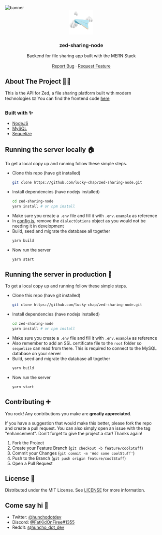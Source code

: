 <img src='public/banner.jpg' alt='banner'>
<br />

<div align="center">
  <a href="https://github.com/lucky-chap/zed-sharing-node/">
    <img src="./android-chrome-512x512.png" alt="Logo" width="80" height="80">
  </a>

  <h3 align="center">zed-sharing-node</h3>

  <p align="center">
    Backend for file sharing app built with the MERN Stack
    <br />
    <br />
    <a href="https://github.com/lucky-chap/zed-sharing-node/issues">Report Bug</a>
    ·
    <a href="https://github.com/lucky-chap/zed-sharing-node/issues">Request Feature</a>
  </p>
</div>

<!-- ABOUT THE PROJECT -->

## About The Project 😶‍🌫️

This is the API for Zed, a file sharing platform built with modern technologies ⌨️ You can find the
frontend code [here](https://github.com/lucky-chap/zed-sharing-react)

### Built with ✨

- [NodeJS](https://nodejs.org/en/)
- [MySQL](https://www.mysql.com/)
- [Sequelize](https://sequelize.org/)

<!-- GETTING STARTED -->

## Running the server locally 🏠

To get a local copy up and running follow these simple steps.

- Clone this repo (have git installed)
  ```sh
  git clone https://github.com/lucky-chap/zed-sharing-node.git
  ```
- Install dependencies (have nodejs installed)
  ```sh
  cd zed-sharing-node
  yarn install # or npm install
  ```
- Make sure you create a `.env` file and fill it with `.env.example` as reference
- In [config.js](./config/config.js), remove the `dialectOptions` object as you would not be needing
  it in development
- Build, seed and migrate the database all together
  ```sh
  yarn build
  ```
- Now run the server
  ```sh
  yarn start
  ```

## Running the server in production 🏨

To get a local copy up and running follow these simple steps.

- Clone this repo (have git installed)
  ```sh
  git clone https://github.com/lucky-chap/zed-sharing-node.git
  ```
- Install dependencies (have nodejs installed)
  ```sh
  cd zed-sharing-node
  yarn install # or npm install
  ```
- Make sure you create a `.env` file and fill it with `.env.example` as reference
- Also remember to add an SSL certificate file to the `root` folder so `sequelize` can read from
  there. This is required to connect to the MySQL database on your server
- Build, seed and migrate the database all together
  ```sh
  yarn build
  ```
- Now run the server
  ```sh
  yarn start
  ```

<!-- CONTRIBUTING -->

## Contributing ➕

You rock! Any contributions you make are **greatly appreciated**.

If you have a suggestion that would make this better, please fork the repo and create a pull
request. You can also simply open an issue with the tag "enhancement". Don't forget to give the
project a star! Thanks again!

1. Fork the Project
2. Create your Feature Branch (`git checkout -b feature/coolStuff`)
3. Commit your Changes (`git commit -m 'Add some coolStuff'`)
4. Push to the Branch (`git push origin feature/coolStuff`)
5. Open a Pull Request

<!-- LICENSE -->

## License 📜

Distributed under the MIT License. See [LICENSE](./LICENSE) for more information.

<!-- CONTACT -->

## Come say hi 👋

- Twitter: [@hunchodotdev](https://twitter.com/hunchodotdev)
- Discord: [@FatKidOnFiree#1355](https://discordapp.com/users/FatKidOnFiree#1355)
- Reddit: [@huncho_dot_dev](https://www.reddit.com/user/huncho_dot_dev/)
